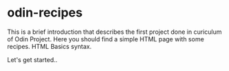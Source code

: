 # odin-recipes

This is a brief introduction that describes the first project done in curiculum of Odin Project. Here you should find a simple HTML page with some recipes. HTML Basics syntax.

Let's get started..